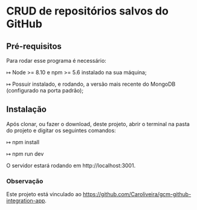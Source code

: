 # CRUD de repositórios salvos do GitHub

## Pré-requisitos

Para rodar esse programa é necessário:

↦ Node >= 8.10 e npm >= 5.6 instalado na sua máquina;

↦ Possuir instalado, e rodando, a versão mais recente do MongoDB (configurado na porta padrão);

## Instalação

Após clonar, ou fazer o download, deste projeto, abrir o terminal na pasta do projeto e digitar os seguintes comandos:

↦ npm install

↦ npm run dev

O servidor estará rodando em http://localhost:3001.

### Observação

Este projeto está vinculado ao https://github.com/Caroliveira/gcm-github-integration-app.
